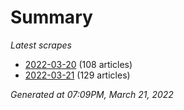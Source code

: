 # Summary
*Latest scrapes*
* [2022-03-20](https://github.com/nuuuwan/news_lk/blob/data/news_lk.2022-03-20.json) (108 articles)
* [2022-03-21](https://github.com/nuuuwan/news_lk/blob/data/news_lk.2022-03-21.json) (129 articles)

*Generated at 07:09PM, March 21, 2022*